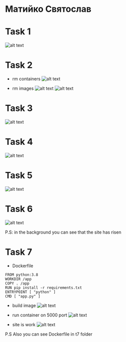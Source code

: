 # Матийко Святослав

# Task 1
![alt text](https://github.com/svyatjes/IBA_Docker/photos/master/1.png?raw=true)

# Task 2
- rm containers
![alt text](https://github.com/svyatjes/IBA_Docker/photos/master/2_1.png?raw=true)

- rm images
![alt text](https://github.com/svyatjes/IBA_Docker/photos/master/2_2.png?raw=true)
![alt text](https://github.com/svyatjes/IBA_Docker/photos/master/2_3.png?raw=true)

# Task 3
![alt text](https://github.com/svyatjes/IBA_Docker/photos/master/3.png?raw=true)

# Task 4
![alt text](https://github.com/svyatjes/IBA_Docker/photos/master/4.png?raw=true)


# Task 5
![alt text](https://github.com/svyatjes/IBA_Docker/photos/master/5.png?raw=true)

# Task 6
![alt text](https://github.com/svyatjes/IBA_Docker/photos/master/6.png?raw=true)

P.S: in the background you can see that the site has risen

# Task 7
- Dockerfile
```docker
FROM python:3.8
WORKDIR /app
COPY . /app
RUN pip install -r requirements.txt
ENTRYPOINT [ "python" ]
CMD [ "app.py" ]
```
- build image
![alt text](https://github.com/svyatjes/IBA_Docker/photos/master/7_1.png?raw=true)

- run container on 5000 port
![alt text](https://github.com/svyatjes/IBA_Docker/photos/master/7_2.png?raw=true)

- site is work
![alt text](https://github.com/svyatjes/IBA_Docker/photos/master/7_3.png?raw=true)

P.S Also you can see Dockerfile in t7 folder 